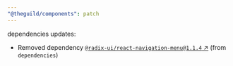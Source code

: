 ```yaml
---
"@theguild/components": patch
---
```

dependencies updates:
  - Removed dependency [`@radix-ui/react-navigation-menu@1.1.4` ↗︎](https://www.npmjs.com/package/@radix-ui/react-navigation-menu/v/1.1.4) (from `dependencies`)
